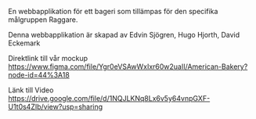 En webbapplikation för ett bageri som tillämpas för den specifika målgruppen Raggare.

Denna webbapplikation är skapad av Edvin Sjögren, Hugo Hjorth, David Eckemark

Direktlink till vår mockup
https://www.figma.com/file/Ygr0eVSAwWxIxr60w2uaII/American-Bakery?node-id=44%3A18

Länk till Video
https://drive.google.com/file/d/1NQJLKNq8Lx6v5y64vnpGXF-U1t0s4ZIb/view?usp=sharing
